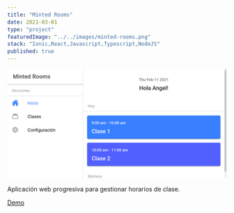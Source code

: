 ```yaml
---
title: "Minted Rooms"
date: 2021-03-01
type: "project"
featuredImage: "../../images/minted-rooms.png"
stack: "Ionic,React,Javascript,Typescript,NodeJS"
published: true
---
```


![Imagen](../../images/minted-rooms.png)

Aplicación web progresiva para gestionar horarios de clase.

[Demo](https://minted.angelxehg.com/)
